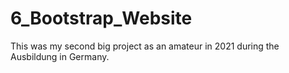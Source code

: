 # 6_Bootstrap_Website

This was my second big project as an amateur in 2021 during the Ausbildung in Germany.
